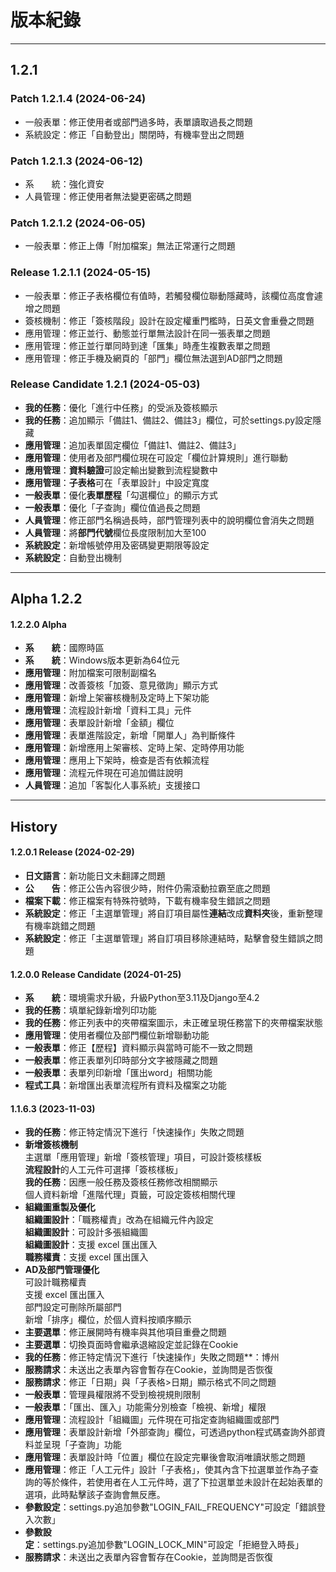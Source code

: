 
# 版本紀錄

---

## 1.2.1

### Patch 1.2.1.4 (2024-06-24)

* 一般表單：修正使用者或部門過多時，表單讀取過長之問題
* 系統設定：修正「自動登出」關閉時，有機率登出之問題

### Patch 1.2.1.3 (2024-06-12)

* 系　　統：強化資安
* 人員管理：修正使用者無法變更密碼之問題

### Patch 1.2.1.2 (2024-06-05)

* 一般表單：修正上傳「附加檔案」無法正常運行之問題

### Release 1.2.1.1 (2024-05-15)

* 一般表單：修正子表格欄位有值時，若觸發欄位聯動隱藏時，該欄位高度會遽增之問題
* 簽核機制：修正「簽核階段」設計在設定權重門檻時，日英文會重疊之問題
* 應用管理：修正並行、動態並行單無法設計在同一張表單之問題
* 應用管理：修正並行單同時到達「匯集」時產生複數表單之問題
* 應用管理：修正手機及網頁的「部門」欄位無法選到AD部門之問題

### Release Candidate **1.2.1** (2024-05-03)

* **我的任務**：優化「進行中任務」的受派及簽核顯示
* **我的任務**：追加顯示「備註1、備註2、備註3」欄位，可於settings.py設定隱藏
* **應用管理**：追加表單固定欄位「備註1、備註2、備註3」
* **應用管理**：使用者及部門欄位現在可設定「欄位計算規則」進行聯動
* **應用管理**：**資料驗證**可設定輸出變數到流程變數中
* **應用管理**：**子表格**可在「表單設計」中設定寬度
* **一般表單**：優化**表單歷程**「勾選欄位」的顯示方式
* **一般表單**：優化「子查詢」欄位值過長之問題
* **人員管理**：修正部門名稱過長時，部門管理列表中的說明欄位會消失之問題
* **人員管理**：將**部門代號**欄位長度限制加大至100
* **系統設定**：新增帳號停用及密碼變更期限等設定
* **系統設定**：自動登出機制

---

## Alpha **1.2.2**

#### 1.2.2.0 Alpha

* **系　　統**：國際時區
* **系　　統**：Windows版本更新為64位元
* **應用管理**：附加檔案可限制副檔名
* **應用管理**：改善簽核「加簽、意見徵詢」顯示方式
* **應用管理**：新增上架審核機制及定時上下架功能
* **應用管理**：流程設計新增「資料工具」元件
* **應用管理**：表單設計新增「金額」欄位
* **應用管理**：表單進階設定，新增「開單人」為判斷條件
* **應用管理**：新增應用上架審核、定時上架、定時停用功能
* **應用管理**：應用上下架時，檢查是否有依賴流程
* **應用管理**：流程元件現在可追加備註說明
* **人員管理**：追加「客製化人事系統」支援接口

---

## History


#### 1.2.0.1 Release (2024-02-29)

* **日文語言**：新功能日文未翻譯之問題
* **公　　告**：修正公告內容很少時，附件仍需滾動拉霸至底之問題
* **檔案下載**：修正檔案有特殊符號時，下載有機率發生錯誤之問題
* **系統設定**：修正「主選單管理」將自訂項目屬性**連結**改成**資料夾**後，重新整理有機率跳錯之問題
* **系統設定**：修正「主選單管理」將自訂項目移除連結時，點擊會發生錯誤之問題

#### 1.2.0.0 Release Candidate (2024-01-25)

* **系　　統**：環境需求升級，升級Python至3.11及Django至4.2
* **我的任務**：填單紀錄新增列印功能
* **我的任務**：修正列表中的夾帶檔案圖示，未正確呈現任務當下的夾帶檔案狀態
* **應用管理**：使用者欄位及部門欄位新增聯動功能
* **一般表單**：修正【歷程】資料顯示與當時可能不一致之問題
* **一般表單**：修正表單列印時部分文字被隱藏之問題
* **一般表單**：表單列印新增「匯出word」相關功能
* **程式工具**：新增匯出表單流程所有資料及檔案之功能

#### 1.1.6.3 (2023-11-03)

* **我的任務**：修正特定情況下進行「快速操作」失敗之問題
* **新增簽核機制**  
主選單「應用管理」新增「簽核管理」項目，可設計簽核樣板  
**流程設計**的人工元件可選擇「簽核樣板」  
**我的任務**：因應一般任務及簽核任務修改相關顯示  
個人資料新增「進階代理」頁籤，可設定簽核相關代理
* **組織圖重製及優化**  
**組織圖設計**：「職務權責」改為在組織元件內設定  
**組織圖設計**：可設計多張組織圖  
**組織圖設計**：支援 excel 匯出匯入  
**職務權責**：支援 excel 匯出匯入  
* **AD及部門管理優化**  
可設計職務權責  
支援 excel 匯出匯入  
部門設定可刪除所屬部門  
新增「排序」欄位，於個人資料按順序顯示
* **主要選單**：修正展開時有機率與其他項目重疊之問題
* **主要選單**：切換頁面時會繼承退縮設定並記錄在Cookie
* **我的任務**：修正特定情況下進行「快速操作」失敗之問題**：博州
* **服務請求**：未送出之表單內容會暫存在Cookie，並詢問是否恢復
* **服務請求**：修正「日期」與「子表格>日期」顯示格式不同之問題
* **一般表單**：管理員權限將不受到檢視規則限制
* **一般表單**：「匯出、匯入」功能需分別檢查「檢視、新增」權限
* **應用管理**：流程設計「組織圖」元件現在可指定查詢組織圖或部門
* **應用管理**：表單設計新增「外部查詢」欄位，可透過python程式碼查詢外部資料並呈現「子查詢」功能
* **應用管理**：表單設計時「位置」欄位在設定完畢後會取消唯讀狀態之問題
* **應用管理**：修正「人工元件」設計「子表格」，使其內含下拉選單並作為子查詢的等於條件，若使用者在人工元件時，選了下拉選單並未設計在起始表單的選項，此時點擊該子查詢會無反應。
* **參數設定**：settings.py追加參數"LOGIN\_FAIL\_FREQUENCY"可設定「錯誤登入次數」
* **參數設定**：settings.py追加參數"LOGIN\_LOCK\_MIN"可設定「拒絕登入時長」
* **服務請求**：未送出之表單內容會暫存在Cookie，並詢問是否恢復
